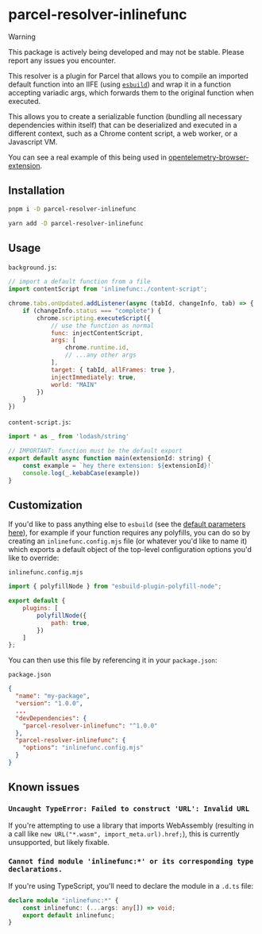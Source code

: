 # parcel-resolver-inlinefunc

> [!WARNING]
> This package is actively being developed and may not be stable. Please report any issues you encounter.

This resolver is a plugin for Parcel that allows you to compile an imported default function into an IIFE (using [`esbuild`](https://esbuild.github.io/)) and wrap it in a function accepting variadic args, which forwards them to the original function when executed.

This allows you to create a serializable function (bundling all necessary dependencies within itself) that can be deserialized and executed in a different context, such as a Chrome content script, a web worker, or a Javascript VM.

You can see a real example of this being used in [opentelemetry-browser-extension](https://github.com/tbrockman/opentelemetry-browser-extension).

## Installation

```bash
pnpm i -D parcel-resolver-inlinefunc
```

```bash
yarn add -D parcel-resolver-inlinefunc
```

## Usage

`background.js`:
```javascript
// import a default function from a file
import contentScript from 'inlinefunc:./content-script';

chrome.tabs.onUpdated.addListener(async (tabId, changeInfo, tab) => {
    if (changeInfo.status === "complete") {
        chrome.scripting.executeScript({
            // use the function as normal
            func: injectContentScript,
            args: [
                chrome.runtime.id,
                // ...any other args
            ],
            target: { tabId, allFrames: true },
            injectImmediately: true,
            world: "MAIN"
        })
    }
})
```

`content-script.js`:
```javascript
import * as _ from 'lodash/string'

// IMPORTANT: function must be the default export
export default async function main(extensionId: string) {
    const example = `hey there extension: ${extensionId}!`
    console.log(_.kebabCase(example))
}
```

## Customization

If you'd like to pass anything else to `esbuild` (see the [default parameters here](./src/index.ts#L73)), for example if your function requires any polyfills, you can do so by creating an `inlinefunc.config.mjs` file (or whatever you'd like to name it) which exports a default object of the top-level configuration options you'd like to override:

`inlinefunc.config.mjs`
```javascript
import { polyfillNode } from "esbuild-plugin-polyfill-node";

export default {
    plugins: [
        polyfillNode({
            path: true,
        })
    ]
};
```

You can then use this file by referencing it in your `package.json`:

`package.json`
```json
{
  "name": "my-package",
  "version": "1.0.0",
  ...
  "devDependencies": {
    "parcel-resolver-inlinefunc": "^1.0.0"
  },
  "parcel-resolver-inlinefunc": {
    "options": "inlinefunc.config.mjs"
  }
}
```

## Known issues

### `Uncaught TypeError: Failed to construct 'URL': Invalid URL`

If you're attempting to use a library that imports WebAssembly (resulting in a call like `new URL("*.wasm", import_meta.url).href;`), this is currently unsupported, but likely fixable.

### `Cannot find module 'inlinefunc:*' or its corresponding type declarations.`

If you're using TypeScript, you'll need to declare the module in a `.d.ts` file:

```typescript
declare module "inlinefunc:*" {
    const inlinefunc: (...args: any[]) => void;
    export default inlinefunc;
}
```
